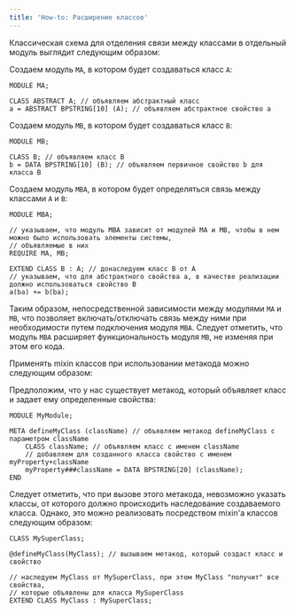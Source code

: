 ```yaml
---
title: 'How-to: Расширение классов'
---
```


Классическая схема для отделения связи между классами в отдельный модуль выглядит следующим образом:

Создаем модуль `MA`, в котором будет создаваться класс `A`:

```lsf
MODULE MA;

CLASS ABSTRACT A; // объявляем абстрактный класс
a = ABSTRACT BPSTRING[10] (A); // объявляем абстрактное свойство a
```

Создаем модуль `MB`, в котором будет создаваться класс `B`:

```lsf
MODULE MB;

CLASS B; // объявляем класс B
b = DATA BPSTRING[10] (B); // объявляем первичное свойство b для класса B
```

Создаем модуль `MBA`, в котором будет определяться связь между классами `A` и `B`:

```lsf
MODULE MBA;

// указываем, что модуль MBA зависит от модулей MA и MB, чтобы в нем можно было использовать элементы системы,
// объявляемые в них
REQUIRE MA, MB; 

EXTEND CLASS B : A; // донаследуем класс B от A
// указываем, что для абстрактного свойства a, в качестве реализации должно использоваться свойство B
a(ba) += b(ba); 
```

Таким образом, непосредственной зависимости между модулями `MA` и `MB`, что позволяет включать/отключать связь между ними при необходимости путем подключения модуля `MBA`. Следует отметить, что модуль `MBA` расширяет функциональность модуля `MB`, не изменяя при этом его кода.

Применять mixin классов при использовании метакода можно следующим образом:

Предположим, что у нас существует метакод, который объявляет класс и задает ему определенные свойства:

```lsf
MODULE MyModule;

META defineMyClass (className) // объявляем метакод defineMyClass с параметром className
    CLASS className; // объявляем класс с именем className
    // добавляем для созданного класса свойство с именем myProperty+className
    myProperty###className = DATA BPSTRING[20] (className); 
END
```

Следует отметить, что при вызове этого метакода, невозможно указать классы, от которого должно происходить наследование создаваемого класса. Однако, это можно реализовать посредством mixin'а классов следующим образом:

```lsf
CLASS MySuperClass;

@defineMyClass(MyClass); // вызываем метакод, который создаст класс и свойство

// наследуем MyClass от MySuperClass, при этом MyClass "получит" все свойства,
// которые объявлены для класса MySuperClass
EXTEND CLASS MyClass : MySuperClass; 
```
